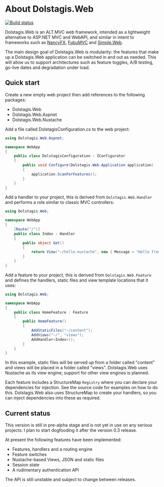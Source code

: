 About Dolstagis.Web
===================

[![Build status](https://ci.appveyor.com/api/projects/status/3o1keyi80vmuflyo?svg=true)](https://ci.appveyor.com/project/jammycakes/dolstagis-web)

Dolstagis.Web is an ALT.MVC web framework, intended as a lightweight alternative to ASP.NET MVC and
WebAPI, and similar in intent to frameworks such as
[NancyFX](http://nancyfx.org/), [FubuMVC](http://mvc.fubu-project.org) and
[Simple.Web](https://github.com/markrendle/simple.web).

The main design goal of Dolstagis.Web is modularity: the features that make up a Dolstagis.Web
application can be switched in and out as needed. This will allow us to support architectures such
as feature toggles, A/B testing, go-live dates and degradation under load.

Quick start
-----------
Create a new empty web project then add references to the following packages:

 * Dolstagis.Web
 * Dolstagis.Web.Aspnet
 * Dolstagis.Web.Nustache

Add a file called DolstagisConfiguration.cs to the web project:

```c#
using Dolstagis.Web.Aspnet;

namespace WebApp
{
    public class DolstagisConfiguration : IConfigurator
    {
        public void Configure(Dolstagis.Web.Application application)
        {
            application.ScanForFeatures();
        }
    }
}
```

Add a handler to your project, this is derived from `Dolstagis.Web.Handler` and performs a role
similar to classic MVC controllers:

```c#
using Dolstagis.Web;

namespace WebApp
{
    [Route("/")]
    public class Index : Handler
    {
        public object Get()
        {
            return View("~/hello.nustache", new { Message = "Hello from Nustache" });
        }
    }
}
```

Add a feature to your project, this is derived from `Dolstagis.Web.Feature` and defines the
handlers, static files and view template locations that it uses:

```c#
using Dolstagis.Web;

namespace WebApp
{
    public class HomeFeature : Feature
    {
        public HomeFeature()
        {
            AddStaticFiles("~/content");
            AddViews("~/", "views");
            AddHandler<Index>();
        }
    }
}
```

In this example, static files will be served up from a folder called "content" and views will be
placed in a folder called "views". Dolstagis.Web uses Nustache as its view engine; support for
other view engines is planned.

Each feature includes a StructureMap `Registry` where you can declare your dependencies for
injection. See the source code for examples on how to do this. Dolstagis.Web also uses StructureMap
to create your handlers, so you can inject dependencies into these as required.

Current status
--------------
This version is still in pre-alpha stage and is not yet in use on any serious projects: I plan to
start dogfooding it after the version 0.3 release.

At present the following features have been implemented:

 * Features, handlers and a routing engine
 * Feature switches
 * Nustache-based Views, JSON and static files
 * Session state
 * A rudimentary authentication API

The API is still unstable and subject to change between releases.
